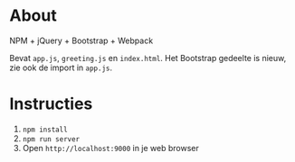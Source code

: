 About
=====
NPM + jQuery + Bootstrap + Webpack

Bevat `app.js`, `greeting.js` en `index.html`. Het Bootstrap gedeelte is nieuw, zie ook de import in `app.js`.

Instructies
===========
1. `npm install`
2. `npm run server`
3. Open `http://localhost:9000` in je web browser
